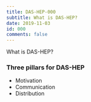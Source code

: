 ```yaml
---
title: DAS-HEP-000 
subtitle: What is DAS-HEP? 
date: 2019-11-03  
id: 000 
comments: false
---
```



What is DAS-HEP? 

### Three pillars for DAS-HEP 

- Motivation 
- Communication 
- Distribution 

